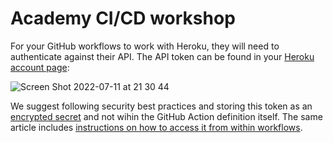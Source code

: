 # Academy CI/CD workshop

For your GitHub workflows to work with Heroku, they will need to authenticate against their API. The API token can be found in your [Heroku account page](https://dashboard.heroku.com/account):

![Screen Shot 2022-07-11 at 21 30 44](https://user-images.githubusercontent.com/22532516/178333451-18451121-c7ba-4cfb-8808-a6645be47e52.png)

We suggest following security best practices and storing this token as an [encrypted secret](https://docs.github.com/en/actions/security-guides/encrypted-secrets#creating-encrypted-secrets-for-a-repository) and not wihin the GitHub Action definition itself. The same article includes [instructions on how to access it from within workflows](https://docs.github.com/en/actions/security-guides/encrypted-secrets#using-encrypted-secrets-in-a-workflow).
